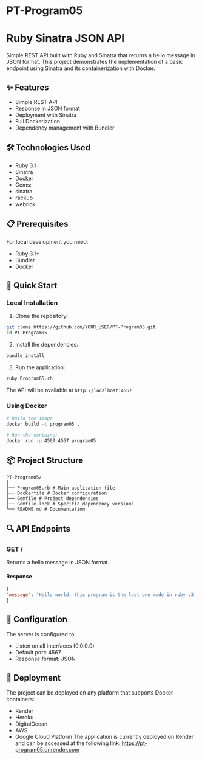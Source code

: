 # PT-Program05

# Ruby Sinatra JSON API

Simple REST API built with Ruby and Sinatra that returns a hello message in JSON format. This project demonstrates the implementation of a basic endpoint using Sinatra and its containerization with Docker.

## ✨ Features

- Simple REST API
- Response in JSON format
- Deployment with Sinatra
- Full Dockerization
- Dependency management with Bundler

## 🛠️ Technologies Used

- Ruby 3.1
- Sinatra
- Docker
- Gems:
- sinatra
- rackup
- webrick

## 📋 Prerequisites

For local development you need:
- Ruby 3.1+
- Bundler
- Docker

## 🚀 Quick Start

### Local Installation

1. Clone the repository:
```bash
git clone https://github.com/YOUR_USER/PT-Program05.git
cd PT-Program05
```

2. Install the dependencies:
```bash
bundle install
```

3. Run the application:
```bash
ruby Program05.rb
```

The API will be available at `http://localhost:4567`

### Using Docker

```bash
# Build the image
docker build -t program05 .

# Run the container
docker run -p 4567:4567 program05
```

## 📦 Project Structure

```
PT-Program05/
│
├── Program05.rb # Main application file
├── Dockerfile # Docker configuration
├── Gemfile # Project dependencies
├── Gemfile.lock # Specific dependency versions
└── README.md # Documentation
```

## 🔍 API Endpoints

### GET /
Returns a hello message in JSON format.

#### Response
```json
{
"message": "Hello world, this program is the last one made in ruby ​​:3!!!"
}
```

## 📝 Configuration

The server is configured to:
- Listen on all interfaces (0.0.0.0)
- Default port: 4567
- Response format: JSON

## 🚀 Deployment

The project can be deployed on any platform that supports Docker containers:
- Render
- Heroku
- DigitalOcean
- AWS
- Google Cloud Platform
The application is currently deployed on Render and can be accessed at the following link: https://pt-program05.onrender.com 

